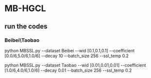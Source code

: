 # MB-HGCL
## run the codes

### Beibei\Taobao

python MBSSL.py --dataset Beibei --wid [0.1,0.1,0.1] --coefficient [0.0/6,5.0/6,1.0/6] --decay 10 --batch_size 256 --ssl_temp 0.2

python MBSSL.py --dataset Taobao --wid [0.01,0.01,0.01] --coefficient [1.0/6,4.0/6,1.0/6] --decay 0.01 --batch_size 256 --ssl_temp 0.2
